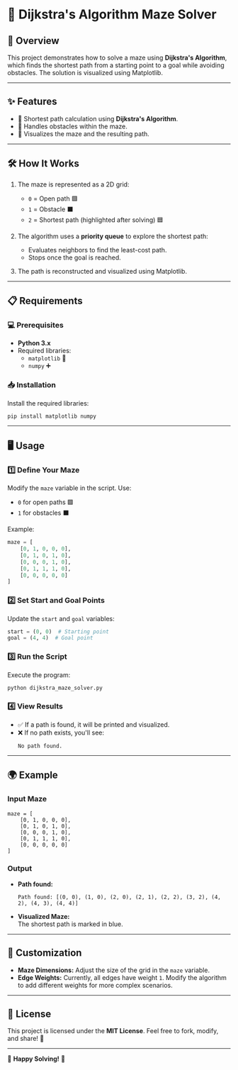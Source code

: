 # 🧭 Dijkstra's Algorithm Maze Solver

## 🌟 Overview  
This project demonstrates how to solve a maze using **Dijkstra's Algorithm**, which finds the shortest path from a starting point to a goal while avoiding obstacles. The solution is visualized using Matplotlib.  

---

## ✨ Features  
- 🚀 Shortest path calculation using **Dijkstra's Algorithm**.  
- 🔎 Handles obstacles within the maze.  
- 🎨 Visualizes the maze and the resulting path.  

---

## 🛠️ How It Works  

1. The maze is represented as a 2D grid:
   - `0` = Open path 🟩  
   - `1` = Obstacle ⬛  
   - `2` = Shortest path (highlighted after solving) 🟦  

2. The algorithm uses a **priority queue** to explore the shortest path:  
   - Evaluates neighbors to find the least-cost path.  
   - Stops once the goal is reached.  

3. The path is reconstructed and visualized using Matplotlib.  

---

## 📋 Requirements  

### 💻 Prerequisites  
- **Python 3.x**  
- Required libraries:  
  - `matplotlib` 🎨  
  - `numpy` ➕  

### 📥 Installation  
Install the required libraries:  
```bash
pip install matplotlib numpy
```  

---

## 🖥️ Usage  

### 1️⃣ Define Your Maze  
Modify the `maze` variable in the script. Use:  
- `0` for open paths 🟩  
- `1` for obstacles ⬛  

Example:  
```python
maze = [
    [0, 1, 0, 0, 0],
    [0, 1, 0, 1, 0],
    [0, 0, 0, 1, 0],
    [0, 1, 1, 1, 0],
    [0, 0, 0, 0, 0]
]
```  

### 2️⃣ Set Start and Goal Points  
Update the `start` and `goal` variables:  
```python
start = (0, 0)  # Starting point  
goal = (4, 4)  # Goal point  
```  

### 3️⃣ Run the Script  
Execute the program:  
```bash
python dijkstra_maze_solver.py
```  

### 4️⃣ View Results  
- ✅ If a path is found, it will be printed and visualized.  
- ❌ If no path exists, you'll see:  
  ```
  No path found.
  ```  

---

## 🌍 Example  

### Input Maze  
```
maze = [
    [0, 1, 0, 0, 0],
    [0, 1, 0, 1, 0],
    [0, 0, 0, 1, 0],
    [0, 1, 1, 1, 0],
    [0, 0, 0, 0, 0]
]
```  

### Output  
- **Path found:**  
  ```
  Path found: [(0, 0), (1, 0), (2, 0), (2, 1), (2, 2), (3, 2), (4, 2), (4, 3), (4, 4)]
  ```  

- **Visualized Maze:**  
  The shortest path is marked in blue.  

---

## 🔧 Customization  

- **Maze Dimensions:** Adjust the size of the grid in the `maze` variable.  
- **Edge Weights:** Currently, all edges have weight `1`. Modify the algorithm to add different weights for more complex scenarios.  

---

## 📜 License  
This project is licensed under the **MIT License**. Feel free to fork, modify, and share! 🌟  

---

🎉 **Happy Solving!** 🧩
